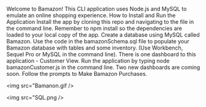 Welcome to Bamazon!
This CLI application uses Node.js and MySQL to emulate an online shopping experience.
How to Install and Run the Application
Install the app by cloning this repo and navigating to the file in the command line.
Remember to npm install so the dependencies are loaded to your local copy of the app.
Create a database using MySQL called Bamazon. Use the code in the bamazonSchema.sql file to populate your Bamazon database with tables and some inventory. (Use Workbench, Sequel Pro or MySQL in the command line).
There is one dashboard to this application - Customer View. Run the application by typing node bamazonCustomer.js in the command line. Two new dashboards are coming soon.
Follow the prompts to Make Bamazon Purchases.


<img src="Bamanon.gif />


<img src="SQL.png />